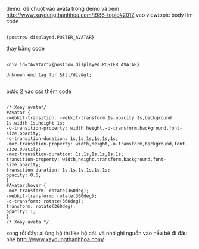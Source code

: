 demo: dê chuột vào avata trong demo và xem
http://www.xaydungthanhhoa.com/t986-topic#2012
vao viewtopic body tìm code
```

{postrow.displayed.POSTER_AVATAR}
```
thay bằng code
```

<div id="Avatar">{postrow.displayed.POSTER_AVATAR}

Unknown end tag for &lt;/div&gt;


```

bước 2 vào css thêm code

```

/* Xoay avata*/
#Avatar {
-webkit-transition: -webkit-transform 1s,opacity 1s,background 1s,width 1s,height 1s;
-o-transition-property: width,height,-o-transform,background,font-size,opacity;
-o-transition-duration: 1s,1s,1s,1s,1s,1s;
-moz-transition-property: width,height,-o-transform,background,font-size,opacity;
-moz-transition-duration: 1s,1s,1s,1s,1s,1s;
transition-property: width,height,transform,background,font-size,opacity;
transition-duration: 1s,1s,1s,1s,1s,1s;
opacity: 0.5;
}
#Avatar:hover {
-moz-transform: rotate(360deg);
-webkit-transform: rotate(360deg);
-o-transform: rotate(360deg);
transform: rotate(360deg);
opacity: 1;
}
/* Xoay avata */

```
xong rồi đấy: ai ủng hộ thì like hộ cái. và nhớ ghi nguồn vào nếu bê đi đâu nhé
http://www.xaydungthanhhoa.com/